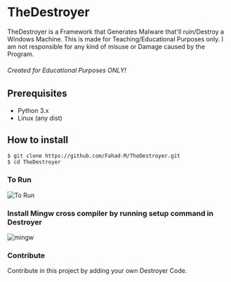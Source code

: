 # TheDestroyer
TheDestroyer is a Framework that Generates Malware that'll ruin/Destroy a Windows Machine. This is made for Teaching/Educational Purposes only. I am not responsible for any kind of misuse or Damage caused by the Program. 

###### Created for Educational Purposes ONLY! 

## Prerequisites
- Python 3.x
- Linux (any dist)

## How to install
```
$ git clone https://github.com/Fahad-M/TheDestroyer.git
$ cd TheDestroyer
```

### To Run
![To Run](https://i.imgur.com/ykPrIGU.gif)

### Install Mingw cross compiler by running setup command in Destroyer
![mingw](https://i.imgur.com/fkeDG5O.gif)

### Contribute
Contribute in this project by adding your own Destroyer Code.

